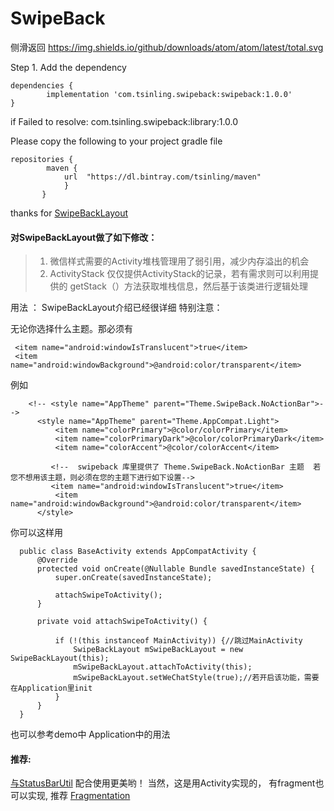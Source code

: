 
# SwipeBack
   侧滑返回
	https://img.shields.io/github/downloads/atom/atom/latest/total.svg


Step 1. Add the dependency

 	dependencies {
 	        implementation 'com.tsinling.swipeback:swipeback:1.0.0'
 	}


   if  Failed to resolve: com.tsinling.swipeback:library:1.0.0

   Please copy the following to your project gradle file

    repositories {
            maven {
                url  "https://dl.bintray.com/tsinling/maven"
                }
           }




thanks  for  [SwipeBackLayout](https://github.com/gongwen/SwipeBackLayout)


#### 对SwipeBackLayout做了如下修改：

>1. 微信样式需要的Activity堆栈管理用了弱引用，减少内存溢出的机会
>2. ActivityStack 仅仅提供ActivityStack的记录，若有需求则可以利用提供的 getStack（）方法获取堆栈信息，然后基于该类进行逻辑处理

用法 ：
  SwipeBackLayout介绍已经很详细  特别注意：

  无论你选择什么主题。那必须有

     <item name="android:windowIsTranslucent">true</item>
     <item name="android:windowBackground">@android:color/transparent</item>

例如

        <!-- <style name="AppTheme" parent="Theme.SwipeBack.NoActionBar">-->
          <style name="AppTheme" parent="Theme.AppCompat.Light">
              <item name="colorPrimary">@color/colorPrimary</item>
              <item name="colorPrimaryDark">@color/colorPrimaryDark</item>
              <item name="colorAccent">@color/colorAccent</item>

             <!--  swipeback 库里提供了 Theme.SwipeBack.NoActionBar 主题  若您不想用该主题，则必须在您的主题下进行如下设置-->
             <item name="android:windowIsTranslucent">true</item>
              <item name="android:windowBackground">@android:color/transparent</item>
          </style>

   你可以这样用


      public class BaseActivity extends AppCompatActivity {
          @Override
          protected void onCreate(@Nullable Bundle savedInstanceState) {
              super.onCreate(savedInstanceState);

              attachSwipeToActivity();
          }

          private void attachSwipeToActivity() {

              if (!(this instanceof MainActivity)) {//跳过MainActivity
                  SwipeBackLayout mSwipeBackLayout = new SwipeBackLayout(this);
                  mSwipeBackLayout.attachToActivity(this);
                  mSwipeBackLayout.setWeChatStyle(true);//若开启该功能，需要在Application里init
              }
          }
      }


   也可以参考demo中 Application中的用法




#### 推荐:

  [与StatusBarUtil](https://github.com/laobie/StatusBarUtil) 配合使用更美哟！
  当然，这是用Activity实现的， 有fragment也可以实现, 推荐
  [Fragmentation]( https://github.com/YoKeyword/Fragmentation)
